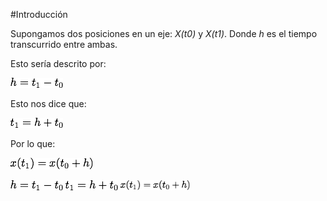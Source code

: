 #Introducción

Supongamos dos posiciones en un eje: *X(t0)* y *X(t1)*. Donde *h* es el tiempo transcurrido entre ambas.

Esto sería descrito por:

![Eq1](eq1.png)

Esto nos dice que:

![Eq2](eq2.png)

Por lo que:

![Eq3](eq3.png)

<img src="eq1.png" height=16>

<img src="eq2.png" height=16>

<img src="eq3.png" height=16>
